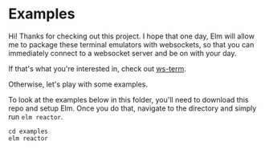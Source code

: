# Examples
Hi! Thanks for checking out this project.
I hope that one day, Elm will allow me to package these terminal emulators with websockets, so that you can immediately connect to a websocket server and be on with your day.

If that's what you're interested in, check out [ws-term](https://github.com/wsowens/wsterm).

Otherwise, let's play with some examples.

To look at the examples below in this folder, you'll need to download this repo and setup Elm.
Once you do that, navigate to the directory and simply run `elm reactor`.
```
cd examples
elm reactor
```